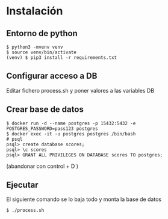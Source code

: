 # Instalación

## Entorno de python

```
$ python3 -mvenv venv
$ source venv/bin/activate
(venv) $ pip3 install -r requirements.txt
```

## Configurar acceso a DB

Editar fichero process.sh y poner valores a las variables DB

## Crear base de datos



```
$ docker run -d --name postgres -p 15432:5432 -e POSTGRES_PASSWORD=pass123 postgres
$ docker exec -it -u postgres postgres /bin/bash
# psql
psql> create database scores;
psql> \c scores
psql> GRANT ALL PRIVILEGES ON DATABASE scores TO postgres;
```

(abandonar con control + D )

## Ejecutar

El siguiente comando se lo baja todo y monta la base de datos

```
$ ./process.sh
```
